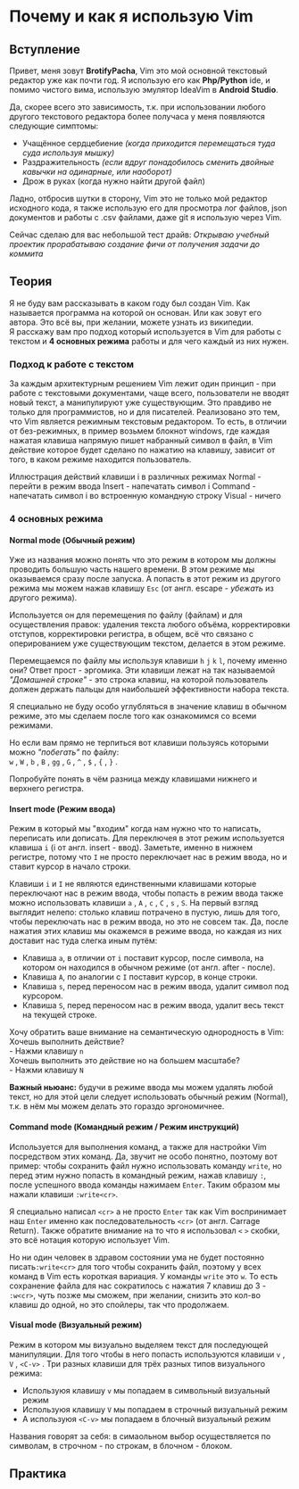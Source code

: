 # Почему и как я использую Vim

## Вступление

Привет, меня зовут **BrotifyPacha**, Vim это мой основной текстовый редактор уже
как почти год. Я использую его как **Php/Python** ide, и помимо чистого вима,
использую эмулятор IdeaVim в **Android Studio**.

Да, скорее всего это зависимость, т.к. при использовании любого другого
текстового редактора более получаса у меня появляются следующие симптомы:

* Учащённое сердцебиение _(когда приходится перемещаться туда суда используя
  мышку)_
* Раздражительность _(если вдруг понадобилось сменить двойные кавычки на
  одинарные, или наоборот)_
* Дрож в руках (когда нужно найти другой файл)

Ладно, отбросив шутки в сторону, Vim это не только мой редактор исходного кода,
я также использую его для просмотра лог файлов, json документов и
работы с .csv файлами, даже git я использую через Vim.

Сейчас сделаю для вас небольшой тест драйв: _Открываю учебный проектик прорабатываю
создание фичи от получения задачи до коммита_

## Теория

Я не буду вам рассказывать в каком году был создан Vim. Как называется
программа на которой он основан. Или как зовут его автора. Это всё вы, при
желании, можете узнать из википедии.  
Я расскажу вам про подход который используется в Vim для работы с текстом и **4
основных режима** работы и для чего каждый из них нужен.

### Подход к работе с текстом

За каждым архитектурным решением Vim лежит один принцип - при
работе с текстовыми документами, чаще всего, пользователи не вводят новый текст,
а манипулируют уже существующим. Это правдиво не только для
программистов, но и для писателей.
Реализовано это тем, что Vim является режимным
текстовым редактором. То есть, в отличии от без-режимных, в пример возьмем
блокнот windows, где каждая нажатая клавиша напрямую пишет набранный символ
в файл, в Vim действие которое будет сделано по нажатию на клавишу, зависит
от того, в каком режиме находится пользователь.

Иллюстрация действий клавиши i в различных режимах
Normal - перейти в режим ввода
Insert - напечатать символ i
Command - напечатать символ i во встроенную командную строку
Visual - ничего

### 4 основных режима

#### Normal mode (Обычный режим)

Уже из названия можно понять что это режим в
котором мы должны проводить большую часть нашего времени.  В этом режиме мы
оказываемся сразу после запуска. А попасть в этот режим из другого режима мы
можем нажав клавишу `Esc` (от англ. escape - *убежать* из другого режима).

Используется он для перемещения по файлу (файлам) и для осуществления правок:
удаления текста любого объёма, корректировки отступов, корректировки регистра,
в общем, всё что связано с оперированием уже существующим текстом,
делается в этом режиме.

Перемещаемся по файлу мы используя клавиши `h` `j` `k` `l`, почему именно они?
Ответ прост - эргомика. Эти клавиши лежат на так называемой *"Домашней строке"*
\- это строка клавиш, на которой пользователь должен держать пальцы для наибольшей
эффективности набора текста.

Я специально не буду особо углубляться в значение клавиш в обычном режиме, это
мы сделаем после того как ознакомимся со всеми режимами.

Но если вам прямо не терпиться вот клавиши пользуясь которыми можно *"побегать"*
по файлу:  
`w` , `W` , `b` , `B` , `gg` , `G` , `^` , `$` , `{` , `}` .

Попробуйте понять в чём разница между клавишами нижнего и верхнего регистра.

#### Insert mode (Режим ввода)

Режим в который мы "входим" когда нам нужно что то написать, переписать или
дописать.  Для переключея в этот режим используется клавиша `i` (i от
англ. insert - ввод). Заметьте, именно в нижнем регистре, потому что
`I` не просто переключает нас в режим ввода, но и ставит курсор в начало
строки.

Клавиши `i` и `I` не являются единственными клавишами которые
переключают нас в режим ввода, чтобы попасть в режим ввода также можно
использовать клавиши `a` , `A` , `c` , `C` , `s` , `S`.
На первый взгляд выглядит нелепо: столько клавиш потрачено в пустую, лишь для
того, чтобы переключать нас в режим ввода, но это не совсем так. Да, после нажатия
этих клавиш мы окажемся в режиме ввода, но каждая из них доставит нас туда слегка
иным путём:

* Клавиша `a`, в отличии от `i` поставит курсор, после символа, на котором
он находился в обычном режиме (от англ. after - после).
* Клавиша `A`, по аналогии с `I` поставит курсор, в конце строки.
* Клавиша `s`, перед переносом нас в режим ввода, удалит символ под курсором.
* Клавиша `S`, перед переносом нас в режим ввода, удалит весь текст на текущей строке.

Хочу обратить ваше внимание на семантическую однородность в Vim:  
Хочешь выполнить действие?  
\- Нажми клавишу `n`  
Хочешь выполнить это действие но на большем масштабе?  
\- Нажми клавишу `N`

**Важный ньюанс:** будучи в режиме ввода мы можем удалять любой текст, но для
этой цели следует использовать
обычный режим (Normal), т.к. в нём мы можем делать это гораздо эргономичнее.

#### Command mode (Командный режим / Режим инструкций)

Используется для выполнения команд, а также для настройки Vim посредством этих
команд. Да, звучит не особо понятно, поэтому вот пример: чтобы сохранить файл
нужно использовать команду `write`, но перед этим нужно попасть в командный
режим, нажав клавишу `:`, после успешного ввода команды нажимаем `Enter`.
Таким образом мы нажали клавиши `:write<cr>`.

Я специально написал `<cr>` а не просто `Enter` так как Vim воспринимает наш
`Enter` именно как последовательность `<cr>` (от англ. Carrage Return).
Также обратите внимание на то что я использовал `<` `>` скобки, это всё нотация
которую использует Vim.

Но ни один человек в здравом состоянии ума не будет постоянно писать`:write<cr>`
для того чтобы сохранить файл, поэтому у всех команд в Vim есть короткая
вариация. У команды `write` это `w`. То есть сохранение файла для нас
сократилось с нажатия 7 клавиш до 3 - `:w<cr>`, чуть позже мы сможем, при
желании, снизить это кол-во клавиш до одной, но это спойлеры, так что
продолжаем.

#### Visual mode (Визуальный режим)

Режим в котором мы визуально выделяем текст для последующей манипуляции. Для
того чтобы в него попасть используются клавиши `v` , `V` , `<C-v>` .
Три разных клавиши для трёх разных типов визуального режима:

* Используюя клавишу `v` мы попадаем в символьный визуальный режим
* Используюя клавишу `V` мы попадаем в строчный визуальный режим
* А используюя `<C-v>` мы попадаем в блочный визуальный режим

Названия говорят за себя: в симаольном выбор осуществляется по символам,
в строчном - по строкам, в блочном - блоком.

## Практика
